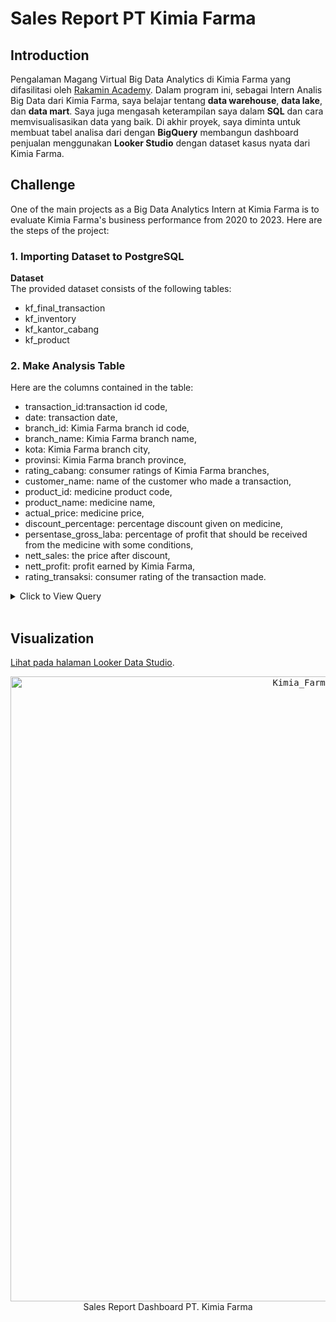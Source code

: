 # **Sales Report PT Kimia Farma**

## **Introduction**
Pengalaman Magang Virtual Big Data Analytics di Kimia Farma yang difasilitasi oleh [Rakamin Academy](https://www.rakamin.com/). Dalam program ini, sebagai Intern Analis Big Data dari Kimia Farma, saya belajar tentang **data warehouse**, **data lake**, dan **data mart**. Saya juga mengasah keterampilan saya dalam **SQL** dan cara memvisualisasikan data yang baik. Di akhir proyek, saya diminta untuk membuat tabel analisa dari dengan **BigQuery** membangun dashboard penjualan menggunakan **Looker Studio** dengan dataset kasus nyata dari Kimia Farma.

## Challenge
One of the main projects as a Big Data Analytics Intern at Kimia Farma is to evaluate Kimia Farma's business performance from 2020 to 2023. Here are the steps of the project:

### 1. Importing Dataset to PostgreSQL
**Dataset** <br>
The provided dataset consists of the following tables:
- kf_final_transaction
- kf_inventory
- kf_kantor_cabang
- kf_product
  
### 2. Make Analysis Table
Here are the columns contained in the table:
- transaction_id:transaction id code,
- date: transaction date,
- branch_id: Kimia Farma branch id code,
- branch_name: Kimia Farma branch name,
- kota: Kimia Farma branch city,
- provinsi: Kimia Farma branch province,
- rating_cabang: consumer ratings of Kimia Farma branches,
- customer_name: name of the customer who made a transaction,
- product_id: medicine product code,
- product_name: medicine name,
- actual_price: medicine price,
- discount_percentage:  percentage discount given on medicine,
- persentase_gross_laba: percentage of profit that should be  received from the medicine with some conditions, 
- nett_sales: the price after discount,
- nett_profit: profit earned by Kimia Farma,
- rating_transaksi: consumer rating of the transaction made.

<details>
  <summary> Click to View Query </summary>
    <br>
    
```sql
CREATE TABLE PBI_KF AS
SELECT 
  a.transaction_id, 
  a.date, 
  a.branch_id, 
  b.branch_name, 
  b.kota, 
  b.provinsi, 
  b.rating AS rating_cabang, 
  a.customer_name, 
  a.product_id, 
  c.product_name, 
  a.price AS actual_price, 
  a.discount_percentage,
  CASE 
    WHEN a.price <= 50000 THEN 0.1
    WHEN a.price > 50000 AND a.price <= 100000 THEN 0.15
    WHEN a.price > 100000 AND a.price <= 300000 THEN 0.2
    WHEN a.price > 300000 AND a.price <= 500000 THEN 0.25
    WHEN a.price > 500000 THEN 0.3
  END AS persentase_gross_laba,
  a.price - (a.price * a.discount_percentage) AS nett_sales,
  (a.price - (a.price * a.discount_percentage)) * CASE 
    WHEN a.price <= 50000 THEN 0.1
    WHEN a.price > 50000 AND a.price <= 100000 THEN 0.15
    WHEN a.price > 100000 AND a.price <= 300000 THEN 0.2
    WHEN a.price > 300000 AND a.price <= 500000 THEN 0.25
    WHEN a.price > 500000 THEN 0.3
  END AS nett_profit,
  a.rating AS rating_transaksi
FROM `kimia_farma.kf_final_transaction` AS a
LEFT JOIN `kimia_farma.kf_kantor_cabang` AS b
  ON a.branch_id = b.branch_id
LEFT JOIN `kimia_farma.kf_product` AS c
  ON a.product_id = c.product_id;
```
<br>
</details>
<br>

## **Visualization**
[Lihat pada halaman Looker Data Studio](https://lookerstudio.google.com/reporting/58feb65d-29de-4c33-9c7d-7df3ced5b5e9).
<p align="center">
    <kbd> <img width="1000" alt="Kimia_Farma_page-0001" src="https://github.com/Ayyasy123/rakamin-kf-big-data-analylitcs/assets/53820239/dceed13a-d809-4668-a1ae-3ef269f76954"> </kbd> <br>
    Sales Report Dashboard PT. Kimia Farma
</p>

